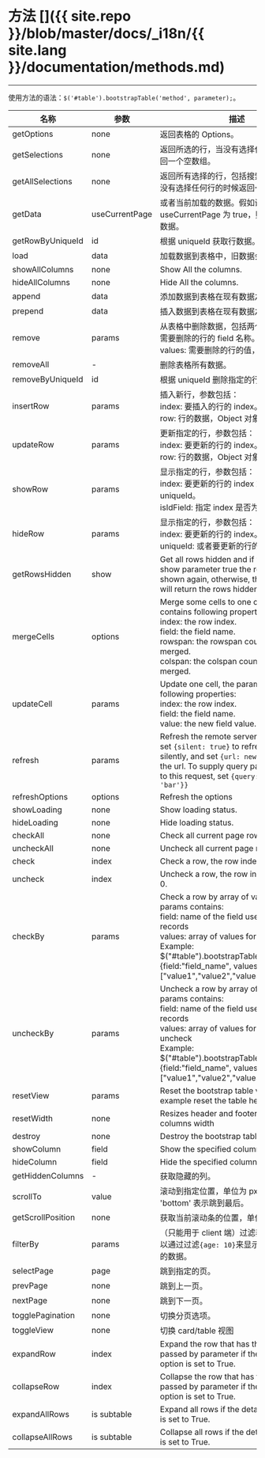 # 方法 []({{ site.repo }}/blob/master/docs/_i18n/{{ site.lang }}/documentation/methods.md)

---

使用方法的语法：`$('#table').bootstrapTable('method', parameter);`。

<table class="table"
       id="m"
       data-search="true"
       data-show-toggle="true"
       data-show-columns="true"
       data-mobile-responsive="true">
    <thead>
    <tr>
        <th>名称</th>
        <th>参数</th>
        <th>描述</th>
        <th data-formatter="methodFormatter"
            data-align="center"
            data-valign="middle">例子</th>
    </tr>
    </thead>
    <tbody>
    <tr>
        <td>getOptions</td>
        <td>none</td>
        <td>返回表格的 Options。</td>
        <td>getOptions</td>
    </tr>
    <tr>
        <td>getSelections</td>
        <td>none</td>
        <td>返回所选的行，当没有选择任何行的时候返回一个空数组。</td>
        <td>getSelections</td>
    </tr>
    <tr>
        <td>getAllSelections</td>
        <td>none</td>
        <td>返回所有选择的行，包括搜索过滤前的，当没有选择任何行的时候返回一个空数组。</td>
        <td>getAllSelections</td>
    </tr>
    <tr>
        <td>getData</td>
        <td>useCurrentPage</td>
        <td>或者当前加载的数据。假如设置 useCurrentPage 为 true，则返回当前页的数据。</td>
        <td>getData</td>
    </tr>
    <tr>
        <td>getRowByUniqueId</td>
        <td>id</td>
        <td>根据 uniqueId 获取行数据。</td>
        <td>getRowByUniqueId</td>
    </tr>
    <tr>
        <td>load</td>
        <td>data</td>
        <td>加载数据到表格中，旧数据会被替换。</td>
        <td>load</td>
    </tr>
    <tr>
        <td>showAllColumns</td>
        <td>none</td>
        <td>Show All the columns.</td>
        <td>showAllColumns</td>
    </tr>
    <tr>
        <td>hideAllColumns</td>
        <td>none</td>
        <td>Hide All the columns.</td>
        <td>hidAllColumns</td>
    </tr>
    <tr>
        <td>append</td>
        <td>data</td>
        <td>添加数据到表格在现有数据之后。</td>
        <td>append</td>
    </tr>
    <tr>
        <td>prepend</td>
        <td>data</td>
        <td>插入数据到表格在现有数据之前。</td>
        <td>prepend</td>
    </tr>
    <tr>
        <td>remove</td>
        <td>params</td>
        <td>
        从表格中删除数据，包括两个参数：
        field: 需要删除的行的 field 名称。<br>
        values: 需要删除的行的值，类型为数组。<br>
        </td>
        <td>remove</td>
    </tr>
    <tr>
        <td>removeAll</td>
        <td>-</td>
        <td>删除表格所有数据。</td>
        <td>removeAll</td>
    </tr>
    <tr>
        <td>removeByUniqueId</td>
        <td>id</td>
        <td>根据 uniqueId 删除指定的行。</td>
        <td>removeByUniqueId</td>
    </tr>
    <tr>
        <td>insertRow</td>
        <td>params</td>
        <td>
        插入新行，参数包括：<br>
        index: 要插入的行的 index。<br>
        row: 行的数据，Object 对象。
        </td>
        <td>insertRow</td>
    </tr>
    <tr>
        <td>updateRow</td>
        <td>params</td>
        <td>
        更新指定的行，参数包括：<br>
        index: 要更新的行的 index。<br>
        row: 行的数据，Object 对象。
        </td>
        <td>updateRow</td>
    </tr>
	<tr>
        <td>showRow</td>
        <td>params</td>
        <td>显示指定的行，参数包括：<br>
        index: 要更新的行的 index 或者 uniqueId。<br>
        isIdField: 指定 index 是否为 uniqueid。</td>
        <td>showRow-hideRow</td>
    </tr>
    <tr>
        <td>hideRow</td>
        <td>params</td>
        <td>显示指定的行，参数包括：<br>
        index: 要更新的行的 index。<br>
        uniqueId: 或者要更新的行的 uniqueid。
        <td>showRow-hideRow</td>
    </tr>
    <tr>
        <td>getRowsHidden</td>
        <td>show</td>
        <td>Get all rows hidden and if you pass the show parameter true the rows will be shown again, otherwise, the method
        only will return the rows hidden.</td>
    </tr>
    <tr>
        <td>mergeCells</td>
        <td>options</td>
        <td>
        Merge some cells to one cell, the options contains following properties: <br>
        index: the row index. <br>
        field: the field name.<br>
        rowspan: the rowspan count to be merged. <br>
        colspan: the colspan count to be merged.
        </td>
    </tr>
    <tr>
        <td>updateCell</td>
        <td>params</td>
        <td>
        Update one cell, the params contains following properties: <br>
        index: the row index. <br>
        field: the field name.<br>
        value: the new field value.
        </td>
    </tr>
    <tr>
        <td>refresh</td>
        <td>params</td>
        <td>Refresh the remote server data, you can set <code>{silent: true}</code> to refresh the data silently, and set <code>{url: newUrl}</code> to change the url. To supply query params specific to this request, set <code>{query: {foo: 'bar'}}</code></td>
    </tr>
    <tr>
        <td>refreshOptions</td>
        <td>options</td>
        <td>Refresh the options</td>
    </tr>
    <tr>
        <td>showLoading</td>
        <td>none</td>
        <td>Show loading status.</td>
    </tr>
    <tr>
        <td>hideLoading</td>
        <td>none</td>
        <td>Hide loading status.</td>
    </tr>
    <tr>
        <td>checkAll</td>
        <td>none</td>
        <td>Check all current page rows.</td>
    </tr>
    <tr>
        <td>uncheckAll</td>
        <td>none</td>
        <td>Uncheck all current page rows.</td>
    </tr>
    <tr>
        <td>check</td>
        <td>index</td>
        <td>Check a row, the row index start with 0.</td>
    </tr>
    <tr>
        <td>uncheck</td>
        <td>index</td>
        <td>Uncheck a row, the row index start with 0.</td>
    </tr>
    <tr>
        <td>checkBy</td>
        <td>params</td>
        <td>
        Check a row by array of values, the params contains:<br>
        field: name of the field used to find records<br>
        values: array of values for rows to check<br>
        Example: <br>
        $("#table").bootstrapTable("checkBy", {field:"field_name", values:["value1","value2","value3"]})
        </td>
    </tr>
    <tr>
        <td>uncheckBy</td>
        <td>params</td>
        <td>
        Uncheck a row by array of values, the params contains:<br>
        field: name of the field used to find records<br>
        values: array of values for rows to uncheck<br>
        Example: <br>
        $("#table").bootstrapTable("uncheckBy", {field:"field_name", values:["value1","value2","value3"]})
        </td>
    </tr>
    <tr>
        <td>resetView</td>
        <td>params</td>
        <td>Reset the bootstrap table view, for example reset the table height.</td>
    </tr>
    <tr>
        <td>resetWidth</td>
        <td>none</td>
        <td>Resizes header and footer to fit current columns width</td>
    </tr>
    <tr>
        <td>destroy</td>
        <td>none</td>
        <td>Destroy the bootstrap table.</td>
    </tr>
    <tr>
        <td>showColumn</td>
        <td>field</td>
        <td>Show the specified column.</td>
    </tr>
    <tr>
        <td>hideColumn</td>
        <td>field</td>
        <td>Hide the specified column.</td>
    </tr>
    <tr>
        <td>getHiddenColumns</td>
        <td>-</td>
        <td>获取隐藏的列。</td>
    </tr>
    <tr>
        <td>scrollTo</td>
        <td>value</td>
        <td>滚动到指定位置，单位为 px，设置 'bottom' 表示跳到最后。</td>
    </tr>
    <tr>
        <td>getScrollPosition</td>
        <td>none</td>
        <td>获取当前滚动条的位置，单位为 px。</td>
    </tr>
    <tr>
        <td>filterBy</td>
        <td>params</td>
        <td>（只能用于 client 端）过滤表格数据， 你可以通过过滤<code>{age: 10}</code>来显示 age 等于 10 的数据。</td>
    </tr>
    <tr>
        <td>selectPage</td>
        <td>page</td>
        <td>跳到指定的页。</td>
    </tr>
    <tr>
        <td>prevPage</td>
        <td>none</td>
        <td>跳到上一页。</td>
    </tr>
    <tr>
        <td>nextPage</td>
        <td>none</td>
        <td>跳到下一页。</td>
    </tr>
    <tr>
        <td>togglePagination</td>
        <td>none</td>
        <td>切换分页选项。</td>
    </tr>
    <tr>
        <td>toggleView</td>
        <td>none</td>
        <td>切换 card/table 视图</td>
    </tr>
    <tr>
        <td>expandRow</td>
        <td>index</td>
        <td>Expand the row that has the index passed by parameter if the detail view option is set to True.</td>
    </tr>
    <tr>
        <td>collapseRow</td>
        <td>index</td>
        <td>Collapse the row that has the index passed by parameter if the detail view option is set to True.</td>
    </tr>
    <tr>
        <td>expandAllRows</td>
        <td>is subtable</td>
        <td>Expand all rows if the detail view option is set to True.</td>
    </tr>
    <tr>
        <td>collapseAllRows</td>
        <td>is subtable</td>
        <td>Collapse all rows if the detail view option is set to True.</td>
    </tr>
    </tbody>
</table>
